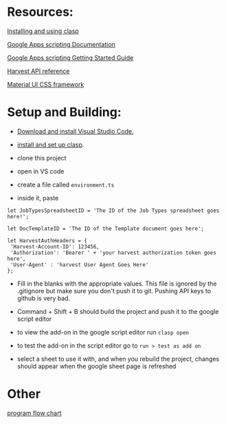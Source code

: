 # Resources: 
[Installing and using clasp](https://github.com/google/clasp/blob/master/docs/typescript.md)

[Google Apps scripting Documentation](https://developers.google.com/apps-script/reference/)

[Google Apps scripting Getting Started Guide](https://developers.google.com/apps-script/overview)

[Harvest API reference](https://help.getharvest.com/api-v2/)

[Material UI CSS framework](https://www.muicss.com/)

# Setup and Building:
* [Download and install Visual Studio Code.](https://code.visualstudio.com/download)

* [install and set up clasp](https://github.com/google/clasp).
  
 * clone this project
 
 * open in VS code
 
 * create a file called `environment.ts`
 
 * inside it, paste 
 ```
 let JobTypesSpreadsheetID = 'The ID of the Job Types spreadsheet goes here!';

let DocTemplateID = 'The ID of the Template document goes here';

let HarvestAuthHeaders = {
  'Harvest-Account-ID': 123456,
  'Authorization': 'Bearer ' + 'your harvest authorization token goes here',
  'User-Agent' : 'harvest User Agent Goes Here'
};
 ```
 * Fill in the blanks with the appropriate values. This file is ignored by the .gitignore but make sure you don't push it to git. Pushing API keys to github is very bad.
 
 * Command + Shift + B should build the project and push it to the google script editor
 
 * to view the add-on in the google script editor run `clasp open`
 
 * to test the add-on in the script editor go to `run > test as add on`
 
 * select a sheet to use it with, and when you rebuild the project, changes should appear when the google sheet page is refreshed 
 
 # Other
 
 [program flow chart](https://www.lucidchart.com/documents/view/289f1fed-7bbf-4160-ad6a-27548cbad430/0_0)
